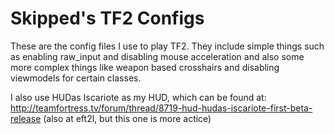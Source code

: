 Skipped's TF2 Configs
=====================

These are the config files I use to play TF2. They include simple things such as enabling raw_input and disabling mouse acceleration and also some more complex things like weapon based crosshairs and disabling viewmodels for certain classes.

I also use HUDas Iscariote as my HUD, which can be found at: http://teamfortress.tv/forum/thread/8719-hud-hudas-iscariote-first-beta-release (also at eft2l, but this one is more actice)

